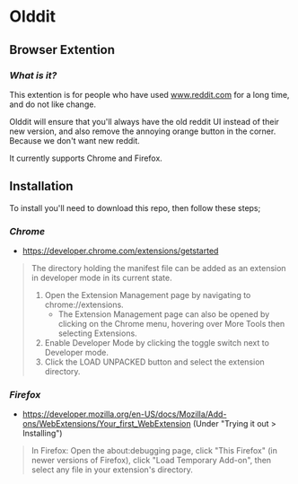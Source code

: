# Olddit
## Browser Extention
### *What is it?*
This extention is for people who have used www.reddit.com for a long time, and do not like change.

Olddit will ensure that you'll always have the old reddit UI instead of their new version, and also remove the annoying orange button in the corner. Because we don't want new reddit.

It currently supports Chrome and Firefox.

## Installation
To install you'll need to download this repo, then follow these steps;

### *Chrome*
* https://developer.chrome.com/extensions/getstarted
> The directory holding the manifest file can be added as an extension in developer mode in its current state.
>
>1. Open the Extension Management page by navigating to chrome://extensions.
>    * The Extension Management page can also be opened by clicking on the Chrome menu, hovering over More Tools then selecting Extensions.
>2. Enable Developer Mode by clicking the toggle switch next to Developer mode.
>3. Click the LOAD UNPACKED button and select the extension directory.

### *Firefox*
* https://developer.mozilla.org/en-US/docs/Mozilla/Add-ons/WebExtensions/Your_first_WebExtension (Under "Trying it out > Installing")
>In Firefox: Open the about:debugging page, click "This Firefox" (in newer versions of Firefox), click "Load Temporary Add-on", then select any file in your extension's directory.